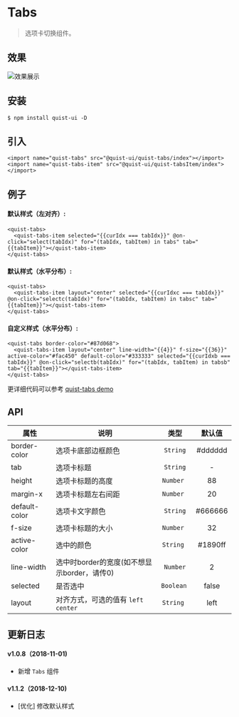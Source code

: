 # Tabs

> 选项卡切换组件。

## 效果
![效果展示](http://pji4lsgkc.bkt.clouddn.com/image-1544412640612-V2VjaGF0SU1HMTIucG5n.png)

## 安装

```
$ npm install quist-ui -D
```

## 引入
```js{4}
<import name="quist-tabs" src="@quist-ui/quist-tabs/index"></import>
<import name="quist-tabs-item" src="@quist-ui/quist-tabsItem/index"></import>
```

## 例子

#### 默认样式（左对齐）:

```js{4}
<quist-tabs>
  <quist-tabs-item selected="{{curIdx === tabIdx}}" @on-click="select(tabIdx)" for="(tabIdx, tabItem) in tabs" tab="{{tabItem}}"></quist-tabs-item>
</quist-tabs>
```

#### 默认样式（水平分布）:

```js{4}
<quist-tabs>
  <quist-tabs-item layout="center" selected="{{curIdxc === tabIdx}}" @on-click="selectc(tabIdx)" for="(tabIdx, tabItem) in tabsc" tab="{{tabItem}}"></quist-tabs-item>
</quist-tabs>
```

#### 自定义样式（水平分布）:

```js{4}
<quist-tabs border-color="#87d068">
  <quist-tabs-item layout="center" line-width="{{4}}" f-size="{{36}}" active-color="#fac450" default-color="#333333" selected="{{curIdxb === tabIdx}}" @on-click="selectb(tabIdx)" for="(tabIdx, tabItem) in tabsb" tab="{{tabItem}}"></quist-tabs-item>
</quist-tabs>
```

更详细代码可以参考 [quist-tabs demo](https://github.com/JDsecretFE/quist-ui/tree/master/src/Tabs/index.ux)

## API 

| 属性 | 说明 | 类型 | 默认值 |
|-------------|------------|:--------:|:-----:|
| border-color | 选项卡底部边框颜色 | `String` | #dddddd |
| tab | 选项卡标题 | `String` | - |
| height | 选项卡标题的高度 | `Number ` | 88 |
| margin-x | 选项卡标题左右间距 | `Number ` | 20 |
| default-color | 选项卡文字颜色 | `String` | #666666 |
| f-size | 选项卡标题的大小 | `Number ` | 32 |
| active-color | 选中的颜色 | `String ` | #1890ff |
| line-width | 选中时border的宽度(如不想显示border，请传0) | `Number` | 2 |
| selected | 是否选中 | `Boolean ` | false |
| layout | 对齐方式，可选的值有 `left` `center` | `String ` | left |



## 更新日志

#### v1.0.8（2018-11-01)  
* 新增 `Tabs` 组件

#### v1.1.2（2018-12-10)  
* [优化] 修改默认样式
